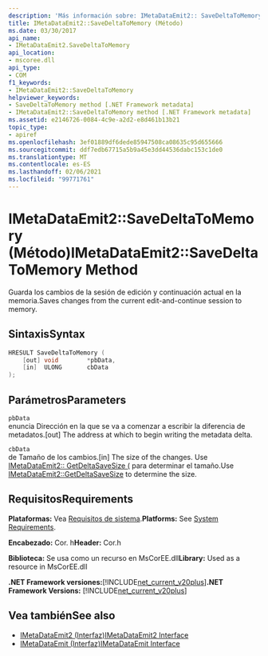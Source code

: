 ```yaml
---
description: 'Más información sobre: IMetaDataEmit2:: SaveDeltaToMemory ((método)'
title: IMetaDataEmit2::SaveDeltaToMemory (Método)
ms.date: 03/30/2017
api_name:
- IMetaDataEmit2.SaveDeltaToMemory
api_location:
- mscoree.dll
api_type:
- COM
f1_keywords:
- IMetaDataEmit2::SaveDeltaToMemory
helpviewer_keywords:
- SaveDeltaToMemory method [.NET Framework metadata]
- IMetaDataEmit2::SaveDeltaToMemory method [.NET Framework metadata]
ms.assetid: e2146726-0084-4c9e-a2d2-e8d461b13b21
topic_type:
- apiref
ms.openlocfilehash: 3ef01889df6dede85947508ca08635c95d655666
ms.sourcegitcommit: ddf7edb67715a5b9a45e3dd44536dabc153c1de0
ms.translationtype: MT
ms.contentlocale: es-ES
ms.lasthandoff: 02/06/2021
ms.locfileid: "99771761"
---
```

# <a name="imetadataemit2savedeltatomemory-method"></a><span data-ttu-id="54382-103">IMetaDataEmit2::SaveDeltaToMemory (Método)</span><span class="sxs-lookup"><span data-stu-id="54382-103">IMetaDataEmit2::SaveDeltaToMemory Method</span></span>

<span data-ttu-id="54382-104">Guarda los cambios de la sesión de edición y continuación actual en la memoria.</span><span class="sxs-lookup"><span data-stu-id="54382-104">Saves changes from the current edit-and-continue session to memory.</span></span>  
  
## <a name="syntax"></a><span data-ttu-id="54382-105">Sintaxis</span><span class="sxs-lookup"><span data-stu-id="54382-105">Syntax</span></span>  
  
```cpp  
HRESULT SaveDeltaToMemory (  
    [out] void        *pbData,
    [in]  ULONG       cbData  
);  
```  
  
## <a name="parameters"></a><span data-ttu-id="54382-106">Parámetros</span><span class="sxs-lookup"><span data-stu-id="54382-106">Parameters</span></span>  

 `pbData`  
 <span data-ttu-id="54382-107">enuncia Dirección en la que se va a comenzar a escribir la diferencia de metadatos.</span><span class="sxs-lookup"><span data-stu-id="54382-107">[out] The address at which to begin writing the metadata delta.</span></span>  
  
 `cbData`  
 <span data-ttu-id="54382-108">de Tamaño de los cambios.</span><span class="sxs-lookup"><span data-stu-id="54382-108">[in] The size of the changes.</span></span> <span data-ttu-id="54382-109">Use [IMetaDataEmit2:: GetDeltaSaveSize (](imetadataemit2-getdeltasavesize-method.md) para determinar el tamaño.</span><span class="sxs-lookup"><span data-stu-id="54382-109">Use [IMetaDataEmit2::GetDeltaSaveSize](imetadataemit2-getdeltasavesize-method.md) to determine the size.</span></span>  
  
## <a name="requirements"></a><span data-ttu-id="54382-110">Requisitos</span><span class="sxs-lookup"><span data-stu-id="54382-110">Requirements</span></span>  

 <span data-ttu-id="54382-111">**Plataformas:** Vea [Requisitos de sistema](../../get-started/system-requirements.md).</span><span class="sxs-lookup"><span data-stu-id="54382-111">**Platforms:** See [System Requirements](../../get-started/system-requirements.md).</span></span>  
  
 <span data-ttu-id="54382-112">**Encabezado:** Cor. h</span><span class="sxs-lookup"><span data-stu-id="54382-112">**Header:** Cor.h</span></span>  
  
 <span data-ttu-id="54382-113">**Biblioteca:** Se usa como un recurso en MsCorEE.dll</span><span class="sxs-lookup"><span data-stu-id="54382-113">**Library:** Used as a resource in MsCorEE.dll</span></span>  
  
 <span data-ttu-id="54382-114">**.NET Framework versiones:**[!INCLUDE[net_current_v20plus](../../../../includes/net-current-v20plus-md.md)]</span><span class="sxs-lookup"><span data-stu-id="54382-114">**.NET Framework Versions:** [!INCLUDE[net_current_v20plus](../../../../includes/net-current-v20plus-md.md)]</span></span>  
  
## <a name="see-also"></a><span data-ttu-id="54382-115">Vea también</span><span class="sxs-lookup"><span data-stu-id="54382-115">See also</span></span>

- [<span data-ttu-id="54382-116">IMetaDataEmit2 (Interfaz)</span><span class="sxs-lookup"><span data-stu-id="54382-116">IMetaDataEmit2 Interface</span></span>](imetadataemit2-interface.md)
- [<span data-ttu-id="54382-117">IMetaDataEmit (Interfaz)</span><span class="sxs-lookup"><span data-stu-id="54382-117">IMetaDataEmit Interface</span></span>](imetadataemit-interface.md)
